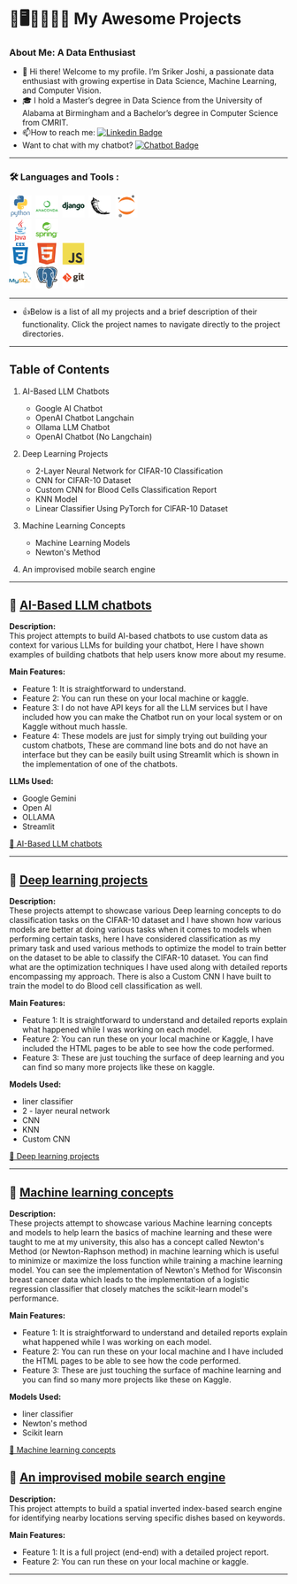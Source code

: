 # 🚀🖥️👩‍💻💬🤖 My Awesome Projects

### About Me: A Data Enthusiast
- 👋 Hi there! Welcome to my profile. I’m Sriker Joshi, a passionate data enthusiast with growing expertise in Data Science, Machine Learning, and Computer Vision.
- 🎓 I hold a Master’s degree in Data Science from the University of Alabama at Birmingham and a Bachelor’s degree in Computer Science from CMRIT.
- :mailbox:How to reach me: [![Linkedin Badge](https://img.shields.io/badge/-Linkedin-blue?style=flat&logo=Linkedin&logoColor=white)](https://www.linkedin.com/in/sriker-joshi/)
-  Want to chat with my chatbot? [![Chatbot Badge](https://img.shields.io/badge/Sriker-StreamlitChatbot-green?style=flat&logo=streamlit&logoColor=white&logosize=60)](https://sriker-chatbot.streamlit.app/)

---
### :hammer_and_wrench: Languages and Tools :
<div>
  <img src="https://github.com/devicons/devicon/blob/master/icons/python/python-original-wordmark.svg" title="Python" alt="Python" width="40" height="40"/>&nbsp;
  <img src="https://github.com/devicons/devicon/blob/master/icons/anaconda/anaconda-original-wordmark.svg" title="anaconda" alt="anaconda" width="40" height="40"/>&nbsp;
  <img src="https://github.com/devicons/devicon/blob/master/icons/django/django-plain-wordmark.svg" title="django" alt="django" width="40" height="40"/>&nbsp;
  <img src="https://github.com/devicons/devicon/blob/master/icons/flask/flask-original.svg" title="Flask" alt="Flask" width="40" height="40"/>&nbsp;
  <img src="https://github.com/devicons/devicon/blob/master/icons/jupyter/jupyter-original.svg" title="Juypter" alt="Juypter " width="40" height="40"/>&nbsp;
</div>
<div>
  <img src="https://github.com/devicons/devicon/blob/master/icons/java/java-original-wordmark.svg" title="Java" alt="Java" width="40" height="40"/>&nbsp;
   <img src="https://github.com/devicons/devicon/blob/master/icons/spring/spring-original-wordmark.svg" title="Spring" alt="Spring" width="40" height="40"/>&nbsp;
</div>
<div>
  <img src="https://github.com/devicons/devicon/blob/master/icons/css3/css3-plain-wordmark.svg"  title="CSS3" alt="CSS" width="40" height="40"/>&nbsp;
  <img src="https://github.com/devicons/devicon/blob/master/icons/html5/html5-original.svg" title="HTML5" alt="HTML" width="40" height="40"/>&nbsp;
  <img src="https://github.com/devicons/devicon/blob/master/icons/javascript/javascript-original.svg" title="JavaScript" alt="JavaScript" width="40" height="40"/>&nbsp;
</div>
<div>
  <img src="https://github.com/devicons/devicon/blob/master/icons/mysql/mysql-original-wordmark.svg" title="MySQL"  alt="MySQL" width="40" height="40"/>&nbsp;
  <img src="https://github.com/devicons/devicon/blob/master/icons/postgresql/postgresql-original.svg" title="Postgresql"  alt="Postgresql" width="40" height="40"/>&nbsp;
  <img src="https://github.com/devicons/devicon/blob/master/icons/git/git-original-wordmark.svg" title="Git" alt="Git" width="40" height="40"/>
</div>

---
- 👍Below is a list of all my projects and a brief description of their functionality. Click the project names to navigate directly to the project directories.
---
  
   ## Table of Contents

1. AI-Based LLM Chatbots
   - Google AI Chatbot
   - OpenAI Chatbot Langchain
   - Ollama LLM Chatbot
   - OpenAI Chatbot (No Langchain)

2. Deep Learning Projects
   - 2-Layer Neural Network for CIFAR-10 Classification
   - CNN for CIFAR-10 Dataset
   - Custom CNN for Blood Cells Classification Report
   - KNN Model
   - Linear Classifier Using PyTorch for CIFAR-10 Dataset

3. Machine Learning Concepts
   - Machine Learning Models
   - Newton's Method
     
4. An improvised mobile search engine
   

---

## 📂 [AI-Based LLM chatbots](https://github.com/SrikerJoshi/Projects/tree/main/AI%20based%20LLM%20Chatbots) <a name="AI-based LLM Chatbots"></a> 
**Description:**  
This project attempts to build AI-based chatbots to use custom data as context for various LLMs for building your chatbot, Here I have shown examples of building chatbots that help users know more about my resume.

**Main Features:**
- Feature 1: It is straightforward to understand.
- Feature 2: You can run these on your local machine or kaggle.
- Feature 3: I do not have API keys for all the LLM services but I have included how you can make the Chatbot run on your local system or on Kaggle without much hassle.
- Feature 4: These models are just for simply trying out building your custom chatbots, These are command line bots and do not have an interface but they can be easily built using Streamlit which is shown in the implementation of one of the chatbots.

**LLMs Used:**  
- Google Gemini  
- Open AI  
- OLLAMA
- Streamlit

[📁 AI-Based LLM chatbots](https://github.com/SrikerJoshi/Projects/tree/main/AI%20based%20LLM%20Chatbots)

---

## 📂 [Deep learning projects](https://github.com/SrikerJoshi/Projects/tree/main/Deep%20learning%20projects) <a name="Deep learning projects"></a> 
**Description:**  
These projects attempt to showcase various Deep learning concepts to do classification tasks on the CIFAR-10 dataset and I have shown how various models are better at doing various tasks when it comes to models when performing certain tasks, here I have considered classification as my primary task and used various methods to optimize the model to train better on the dataset to be able to classify the CIFAR-10 dataset. You can find what are the optimization techniques I have used along with detailed reports encompassing my approach. There is also a Custom CNN I have built to train the model to do Blood cell classification as well.

**Main Features:**
- Feature 1: It is straightforward to understand and detailed reports explain what happened while I was working on each model.
- Feature 2: You can run these on your local machine or Kaggle, I have included the HTML pages to be able to see how the code performed.
- Feature 3: These are just touching the surface of deep learning and you can find so many more projects like these on kaggle.

**Models Used:**  
- liner classifier 
- 2 - layer neural network  
- CNN
- KNN
- Custom CNN

[📁 Deep learning projects](https://github.com/SrikerJoshi/Projects/tree/main/Deep%20learning%20projects)

---

## 📂 [Machine learning concepts](https://github.com/SrikerJoshi/Projects/tree/main/Machine%20learning%20concepts) <a name="Machine learning concepts"></a> 
**Description:**  
These projects attempt to showcase various Machine learning concepts and models to help learn the basics of machine learning and these were taught to me at my university, this also has a concept called Newton's Method (or Newton-Raphson method) in machine learning which is useful to minimize or maximize the loss function while training a machine learning model. You can see the implementation of Newton's Method for Wisconsin breast cancer data which leads to the implementation of a logistic regression classifier that closely matches the scikit-learn model's performance.

**Main Features:**
- Feature 1: It is straightforward to understand and detailed reports explain what happened while I was working on each model.
- Feature 2: You can run these on your local machine and I have included the HTML pages to be able to see how the code performed.
- Feature 3: These are just touching the surface of machine learning and you can find so many more projects like these on Kaggle.

**Models Used:**  
- liner classifier 
- Newton's method 
- Scikit learn

[📁 Machine learning concepts](https://github.com/SrikerJoshi/Projects/tree/main/Machine%20learning%20concepts)

## 📂 [An improvised mobile search engine](https://github.com/SrikerJoshi/Projects/tree/main/Improvised%20mobile%20search%20engine) <a name="An improvised mobile search engine"></a> 
**Description:**  
This project attempts to build a spatial inverted index-based search engine for identifying nearby locations serving specific dishes based on keywords.

**Main Features:**
- Feature 1: It is a full project (end-end)  with a detailed project report.
- Feature 2: You can run these on your local machine or kaggle.
  
---








